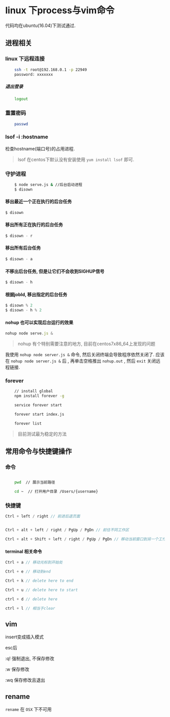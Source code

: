 # linux 下process与vim命令

代码均在ubuntu(16.04)下测试通过. 

## 进程相关

### linux 下远程连接

``` bash
    ssh -t root@192.168.0.1 -p 22949
    password: xxxxxxx
```

##### 退出登录

``` bash
    logout
```

### 重置密码

``` bash
    passwd
```

### lsof -i :hostname

检查hostname(端口号)的占用进程. 

> lsof 在centos下默认没有安装使用 `yum install lsof` 即可. 

### 守护进程

``` bash
    $ node serve.js & //后台启动进程
    $ disown
```

#### 移出最近一个正在执行的后台任务

``` js
$ disown
```

#### 移出所有正在执行的后台任务

``` js
$ disown - r
```

#### 移出所有后台任务

``` js
$ disown - a
```

#### 不移出后台任务, 但是让它们不会收到SIGHUP信号

``` js
$ disown - h
```

#### 根据jobId, 移出指定的后台任务

``` js
$ disown % 2
$ disown - h % 2
```

#### nohup 也可以实现后台运行的效果

``` js
nohup node serve.js &
```

> nohup 有个特别需要注意的地方, 目前在centos7x86_64上发现的问题

我使用 `nohup node server.js &` 命令, 然后关闭终端会导致程序依然关闭了. 应该在 `nohup node server.js &` 后 , 再单击空格推出 `nohup.out` , 然后 `exit` 关闭远程链接. 

### forever 

``` bash
    // install global
    npm install forever -g

    service forever start 

    forever start index.js

    forever list
```

> 目前测试最为稳定的方法

## 常用命令与快捷键操作

### 命令

``` bash

    pwd  // 展示当前路径

    cd ~  // 打开用户目录 /Users/{username}
```

### 快捷键

``` js
Ctrl + left / right // 前进后退页面
```

``` js

```

``` js
Ctrl + alt + left / right / PgUp / PgDn // 前往不同工作区
```

``` js
Ctrl + alt + Shift + left / right / PgUp / PgDn // 移动当前窗口到另一个工作区
```

#### terminal 相关命令

``` js
Ctrl + a // 移动光标到开始处
```

``` js
Ctrl + e // 移动到end
```

``` js
Ctrl + k // delete here to end
```

``` js
Ctrl + u // delete here to start
```

``` js
ctrl + d // delete here 
```

``` js
ctrl + l // 相当于clear
```

## vim

insert变成插入模式

esc后

:q! 强制退出, 不保存修改

:w 保存修改

:wq 保存修改且退出

## rename

 `rename` 在 `OSX` 下不可用
